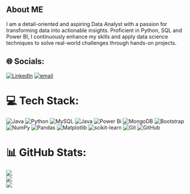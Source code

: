## About ME
I am a detail-oriented and aspiring Data Analyst with a passion for transforming data into actionable insights. Proficient in Python, SQL and Power BI, I continuously enhance my skills and apply data science techniques to solve real-world challenges through hands-on projects.

## 🌐 Socials:
[![LinkedIn](https://img.shields.io/badge/LinkedIn-%230077B5.svg?logo=linkedin&logoColor=white)](https://linkedin.com/in/https://www.linkedin.com/in/k-r-nandeesha-778219268/) [![email](https://img.shields.io/badge/Email-D14836?logo=gmail&logoColor=white)](mailto:nandeeshakr1@gmail.com) 

# 💻 Tech Stack:
![Java](https://img.shields.io/badge/java-%23ED8B00.svg?style=for-the-badge&logo=openjdk&logoColor=white) ![Python](https://img.shields.io/badge/python-3670A0?style=for-the-badge&logo=python&logoColor=ffdd54) ![MySQL](https://img.shields.io/badge/mysql-4479A1.svg?style=for-the-badge&logo=mysql&logoColor=white) ![Java](https://img.shields.io/badge/java-%23ED8B00.svg?style=for-the-badge&logo=openjdk&logoColor=white) ![Power Bi](https://img.shields.io/badge/power_bi-F2C811?style=for-the-badge&logo=powerbi&logoColor=black) ![MongoDB](https://img.shields.io/badge/MongoDB-%234ea94b.svg?style=for-the-badge&logo=mongodb&logoColor=white) ![Bootstrap](https://img.shields.io/badge/bootstrap-%238511FA.svg?style=for-the-badge&logo=bootstrap&logoColor=white) ![NumPy](https://img.shields.io/badge/numpy-%23013243.svg?style=for-the-badge&logo=numpy&logoColor=white) ![Pandas](https://img.shields.io/badge/pandas-%23150458.svg?style=for-the-badge&logo=pandas&logoColor=white) ![Matplotlib](https://img.shields.io/badge/Matplotlib-%23ffffff.svg?style=for-the-badge&logo=Matplotlib&logoColor=black) ![scikit-learn](https://img.shields.io/badge/scikit--learn-%23F7931E.svg?style=for-the-badge&logo=scikit-learn&logoColor=white) ![Git](https://img.shields.io/badge/git-%23F05033.svg?style=for-the-badge&logo=git&logoColor=white) ![GitHub](https://img.shields.io/badge/github-%23121011.svg?style=for-the-badge&logo=github&logoColor=white)
# 📊 GitHub Stats:
![](https://github-readme-stats.vercel.app/api?username=Nandeesha15&theme=swift&hide_border=false&include_all_commits=true&count_private=false)<br/>
![](https://nirzak-streak-stats.vercel.app/?user=Nandeesha15&theme=swift&hide_border=false)<br/>
![](https://github-readme-stats.vercel.app/api/top-langs/?username=Nandeesha15&theme=swift&hide_border=false&include_all_commits=true&count_private=false&layout=compact)


